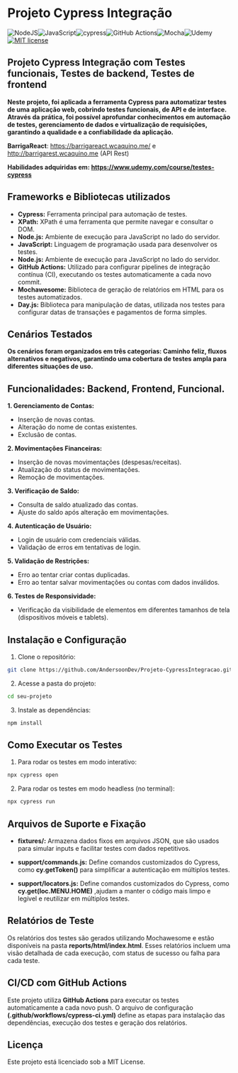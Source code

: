 # Projeto Cypress Integração
![NodeJS](https://img.shields.io/badge/node.js-6DA55F?style=for-the-badge&logo=node.js&logoColor=white)![JavaScript](https://img.shields.io/badge/javascript-%23323330.svg?style=for-the-badge&logo=javascript&logoColor=%23F7DF1E)![cypress](https://img.shields.io/badge/-cypress-%23E5E5E5?style=for-the-badge&logo=cypress&logoColor=058a5e)![GitHub Actions](https://img.shields.io/badge/github%20actions-%232671E5.svg?style=for-the-badge&logo=githubactions&logoColor=white)![Mocha](https://img.shields.io/badge/-mocha-%238D6748?style=for-the-badge&logo=mocha&logoColor=white)![Udemy](https://img.shields.io/badge/Udemy-A435F0?style=for-the-badge&logo=Udemy&logoColor=white) [![MIT license](https://img.shields.io/badge/License-MIT-blue.svg)](https://lbesson.mit-license.org/)


## Projeto Cypress Integração com Testes funcionais, Testes de backend, Testes de frontend

**Neste projeto, foi aplicada a ferramenta Cypress para automatizar testes de uma aplicação web, cobrindo testes funcionais, de API e de interface. Através da prática, foi possível aprofundar conhecimentos em automação de testes, gerenciamento de dados e virtualização de requisições, garantindo a qualidade e a confiabilidade da aplicação.**

**BarrigaReact**: https://barrigareact.wcaquino.me/ e http://barrigarest.wcaquino.me (API Rest)

**Habilidades adquiridas em: https://www.udemy.com/course/testes-cypress**

## Frameworks e Bibliotecas utilizados
- **Cypress:** Ferramenta principal para automação de testes.
- **XPath:** XPath é uma ferramenta que permite navegar e consultar o DOM.
- **Node.js:** Ambiente de execução para JavaScript no lado do servidor.
- **JavaScript:** Linguagem de programação usada para desenvolver os testes.
- **Node.js:** Ambiente de execução para JavaScript no lado do servidor.
- **GitHub Actions:** Utilizado para configurar pipelines de integração contínua (CI), executando os testes automaticamente a cada novo commit.
- **Mochawesome:** Biblioteca de geração de relatórios em HTML para os testes automatizados.
- **Day.js:** Biblioteca para manipulação de datas, utilizada nos testes para configurar datas de transações e pagamentos de forma simples.

## Cenários Testados 
**Os cenários foram organizados em três categorias: Caminho feliz, fluxos alternativos e negativos, garantindo uma cobertura de testes ampla para diferentes situações de uso.**

## Funcionalidades: Backend, Frontend, Funcional.

**1. Gerenciamento de Contas:**
- Inserção de novas contas.
- Alteração do nome de contas existentes.
- Exclusão de contas.

**2. Movimentações Financeiras:**

- Inserção de novas movimentações (despesas/receitas).
- Atualização do status de movimentações.
- Remoção de movimentações.

**3. Verificação de Saldo:**

- Consulta de saldo atualizado das contas.
- Ajuste do saldo após alteração em movimentações.

**4. Autenticação de Usuário:**

- Login de usuário com credenciais válidas.
- Validação de erros em tentativas de login.

**5. Validação de Restrições:**

- Erro ao tentar criar contas duplicadas.
- Erro ao tentar salvar movimentações ou contas com dados inválidos.

**6. Testes de Responsividade:**

- Verificação da visibilidade de elementos em diferentes tamanhos de tela (dispositivos móveis e tablets).


## Instalação e Configuração

1. Clone o repositório:
``` bash
git clone https://github.com/AndersoonDev/Projeto-CypressIntegracao.git
```
2. Acesse a pasta do projeto:
``` bash
cd seu-projeto
```
3. Instale as dependências:
``` bash
npm install
```
## Como Executar os Testes
1. Para rodar os testes em modo interativo:
``` bash
npx cypress open
```
2. Para rodar os testes em modo headless (no terminal):
``` bash
npx cypress run
```

## Arquivos de Suporte e Fixação

- **fixtures/:**  Armazena dados fixos em arquivos JSON, que são usados para simular inputs e facilitar testes com dados repetitivos.

- **support/commands.js:**  Define comandos customizados do Cypress, como **cy.getToken()** para simplificar a autenticação em múltiplos testes.

- **support/locators.js:**  Define comandos customizados do Cypress, como **cy.get(loc.MENU.HOME)** ,ajudam a manter o código mais limpo e legível e reutilizar em múltiplos testes.

## Relatórios de Teste
Os relatórios dos testes são gerados utilizando Mochawesome e estão disponíveis na pasta **reports/html/index.html**. Esses relatórios incluem uma visão detalhada de cada execução, com status de sucesso ou falha para cada teste.

## CI/CD com GitHub Actions
Este projeto utiliza **GitHub Actions** para executar os testes automaticamente a cada novo push. O arquivo de configuração **(.github/workflows/cypress-ci.yml)** define as etapas para instalação das dependências, execução dos testes e geração dos relatórios.

## Licença
Este projeto está licenciado sob a MIT License.